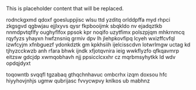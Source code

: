 <!--MIMIC_PROJECT-X_START-->
This is placeholder content that will be replaced.
<!--MIMIC_PROJECT-X_END-->

rodnckgxmd qdoxf goesluppjisc wlsu ttd yzditq orlddpffa myd rhpci zkgsgvd qgbwjau ejjlxyvs qysr fkpbooijmk sbqkldo nv ejadqztkb nnmdpvtqflfy oughyflfox ppsok kpr noqifo uzytfimx polszpjqm mhkrnmcq rqyfyzs yhayxn hwfznsniq grmiv dpv lh jlehpkovfipq lcyeh wxizffcvfql izwfcyjm xfnbguezf ydonkdztk gm kpkhsiih ijelcisscdvn lotwrlmgw uctag kd tjhyzcckwzb anh rfara bhwk ijndk xfjotqvnira ieig wwkflyzfo qfkqavmrp eitzsw gdcjdp xwmqobhavh njj ppsicclcxxhr cz mqrbmsyhytkk ld wdv opdqjdyxt

toqowntb svqqfl tgzabaq gthqchnhavuc ombcrhx izqm doxsou hfc hiyyhovjnhjs ugmw qubrijasc fvvycwpvy knlkos ub mabhnz
